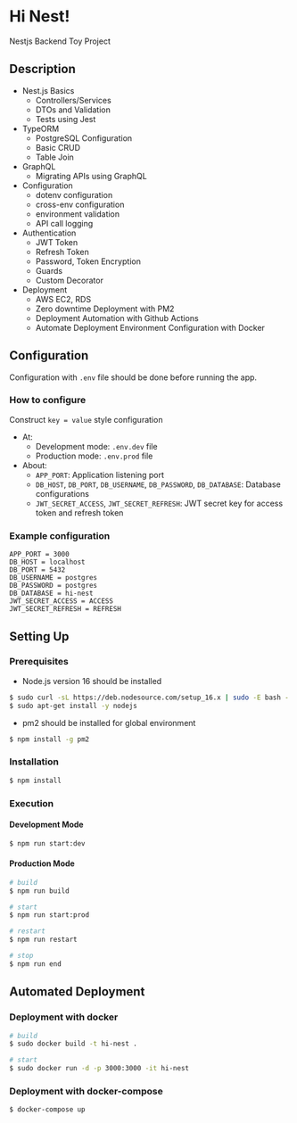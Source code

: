 # Hi Nest!

Nestjs Backend Toy Project

## Description

- Nest.js Basics
  - Controllers/Services
  - DTOs and Validation
  - Tests using Jest
- TypeORM
  - PostgreSQL Configuration
  - Basic CRUD
  - Table Join
- GraphQL
  - Migrating APIs using GraphQL
- Configuration
  - dotenv configuration
  - cross-env configuration
  - environment validation
  - API call logging
- Authentication
  - JWT Token
  - Refresh Token
  - Password, Token Encryption
  - Guards
  - Custom Decorator
- Deployment
  - AWS EC2, RDS
  - Zero downtime Deployment with PM2
  - Deployment Automation with Github Actions
  - Automate Deployment Environment Configuration with Docker

## Configuration

Configuration with `.env` file should be done before running the app.

### How to configure

Construct `key = value` style configuration

- At:
  - Development mode: `.env.dev` file
  - Production mode: `.env.prod` file
- About:
  - `APP_PORT`: Application listening port
  - `DB_HOST`, `DB_PORT`, `DB_USERNAME`, `DB_PASSWORD`, `DB_DATABASE`: Database configurations
  - `JWT_SECRET_ACCESS`, `JWT_SECRET_REFRESH`: JWT secret key for access token and refresh token

### Example configuration

```
APP_PORT = 3000
DB_HOST = localhost
DB_PORT = 5432
DB_USERNAME = postgres
DB_PASSWORD = postgres
DB_DATABASE = hi-nest
JWT_SECRET_ACCESS = ACCESS
JWT_SECRET_REFRESH = REFRESH
```

## Setting Up

### Prerequisites

- Node.js version 16 should be installed

```bash
$ sudo curl -sL https://deb.nodesource.com/setup_16.x | sudo -E bash -
$ sudo apt-get install -y nodejs
```

- pm2 should be installed for global environment

```bash
$ npm install -g pm2
```

### Installation

```bash
$ npm install
```

### Execution

#### Development Mode

```bash
$ npm run start:dev
```

#### Production Mode

```bash
# build
$ npm run build

# start
$ npm run start:prod

# restart
$ npm run restart

# stop
$ npm run end
```

## Automated Deployment

### Deployment with docker

```bash
# build
$ sudo docker build -t hi-nest .

# start
$ sudo docker run -d -p 3000:3000 -it hi-nest
```

### Deployment with docker-compose

```bash
$ docker-compose up
```
